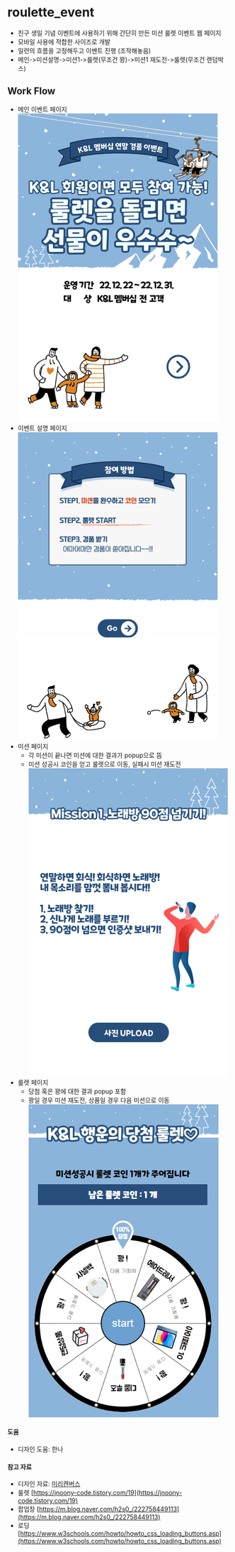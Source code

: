 # roulette_event
- 친구 생일 기념 이벤트에 사용하기 위해 간단히 만든 미션 룰렛 이벤트 웹 페이지
- 모바일 사용에 적합한 사이즈로 개발
- 일련의 흐름을 고정해두고 이벤트 진행 (조작해놓음)
- 메인->미션설명->미션1->룰렛(무조건 꽝)->미션1 재도전->룰렛(무조건 랜덤박스)

   
## Work Flow
- 메인 이벤트 페이지
![메인페이지](./static/images/1.png)
- 이벤트 설명 페이지
![설명페이지](./static/images/2.png)
- 미션 페이지
    - 각 미션이 끝나면 미션에 대한 결과가 popup으로 뜸
    - 미션 성공시 코인을 얻고 룰렛으로 이동, 실패시 미션 재도전
![미션페이지](./static/images/3.png)
- 룰렛 페이지
    - 당첨 혹은 꽝에 대한 결과 popup 포함
    - 꽝일 경우 미션 재도전, 상품일 경우 다음 미션으로 이동
![룰렛페이지](./static/images/4.png)

   
#### 도움
- 디자인 도움: 한나

#### 참고 자료
- 디자인 자료: [미리캔버스](https://www.miricanvas.com/)
- 룰렛 [https://jnoony-code.tistory.com/19](https://jnoony-code.tistory.com/19)
- 팝업창 [https://m.blog.naver.com/h2s0_/222758449113](https://m.blog.naver.com/h2s0_/222758449113)
- 로딩 [https://www.w3schools.com/howto/howto_css_loading_buttons.asp](https://www.w3schools.com/howto/howto_css_loading_buttons.asp)